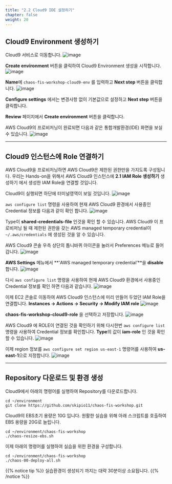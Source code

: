```yaml
---
title: "2.2 Cloud9 IDE 설정하기"
chapter: false
weight: 20
---
```


## Cloud9 Environment 생성하기

Cloud9 서비스로 이동합니다.
![image](./images/cloud9_01.png)

**Create environment** 버튼을 클릭하여 Cloud9 Environment 생성을 시작합니다.
![image](./images/cloud9_02.png)

**Name**에 `chaos-fis-workshop-cloud9-env` 를 입력하고 **Next step** 버튼을 클릭합니다.
![image](./images/cloud9_03.png)

**Configure settings** 에서는 변경사항 없이 기본값으로 설정하고 **Next step** 버튼을 클릭합니다.

**Review** 페이지에서 **Create environment** 버튼을 클릭합니다.

AWS Cloud9의 프로비저닝이 완료되면 다음과 같은 통합개발환경(IDE) 화면을 보실 수 있습니다.
![image](./images/cloud9_04.png)

---

## Cloud9 인스턴스에 Role 연결하기

AWS Cloud9을 프로비저닝하면 AWS Cloud9은 제한된 권한만을 가지도록 구성됩니다. 우리는 Hands-on을 위해서 AWS Cloud9 인스턴스에 **2.1 IAM Role 생성하기** 생성하기 에서 생성한 IAM Role을 연결할 것입니다.

Cloud9이 실행되면 하단에 터미널영역이 보일 것입니다.
![image](./images/cloud9_05.png)

`aws configure list` 명령을 사용하여 현재 AWS Cloud9 환경에서 사용중인 Credential 정보를 다음과 같이 확인 합니다.
![image](./images/cloud9_06.png)

Type이 **shared-credentials-file** 인것을 확인 할 수 있습니다. AWS Cloud9 이 프로비저닝 될 때 제한된 권한을 갖는 AWS managed temporary credential이 `~/.aws/credentials` 에 생성된 것을 알 수 있습니다.

AWS Cloud9 콘솔 우측 상단의 톱니바퀴 아이콘을 눌러서 Preferences 메뉴로 들어 갑니다.
![image](./images/cloud9_07.png)

**AWS Settings** 메뉴에서 **'AWS managed temporary credential’**을 **disable** 합니다.
![image](./images/cloud9_08.png)

다시 `aws configure list` 명령을 사용하여 현재 AWS Cloud9 환경에서 사용중인 Credential 정보를 확인 하면 다음과 같습니다.
![image](./images/cloud9_09.png)

이제 EC2 콘솔로 이동하여 AWS Cloud9 인스턴스에 미리 만들어 두었던 IAM Role을 연결합니다. **Instances -> Actions -> Security -> Modify IAM role**
![image](./images/cloud9_10.png)

**chaos-fis-workshop-cloud9-role** 을 선택하고 저장합니다.
![image](./images/cloud9_11.png)

AWS Cloud9 에 ROLE이 연결된 것을 확인하기 위해 다시한번 `aws configure list` 명령을 사용하여 Credential 정보를 확인합니다. **Type**의 값이 **iam-role** 인 것을 확인할 수 있습니다.
![image](./images/cloud9_12.png)

이제 region 정보를 `aws configure set region us-east-1` 명령어를 사용하여 **us-east-1**으로 지정합니다.
![image](./images/cloud9_13.png)

---

## Repository 다운로드 및 환경 생성

Cloud9에서 아래의 명령어를 실행하여 Repository를 다운로드합니다.

```
cd ~/environment
git clone https://github.com/skipio11/chaos-fis-workshop.git
```

Cloud9의 EBS초기 용량은 10G 입니다. 원활한 실습을 위해 아래 스크립트를 호출하여 EBS 용량을 20G로 늘립니다.

```
cd ~/environment/chaos-fis-workshop
./chaos-resize-ebs.sh
```

이제 아래의 명령어를 실행하여 실습을 위한 환경을 구성합니다.

```
cd ~/environment/chaos-fis-workshop
./chaos-00-deploy-all.sh
```

{{% notice tip %}}
실습환경이 생성되기 까지는 대략 30분이상 소요됩니다.
{{% /notice %}}
